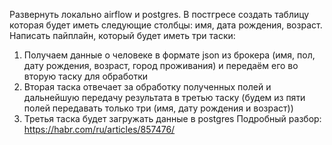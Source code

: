 Развернуть локально airflow и postgres. В постгресе создать таблицу которая будет иметь следующие столбцы: имя, дата рождения, возраст. Написать пайплайн, который будет иметь три таски: 
1.	Получаем данные о человеке в формате json из брокера (имя, пол, дату рождения, возраст, город проживания) и передаём его во вторую таску для обработки
2.	Вторая таска отвечает за обработку полученных полей и дальнейшую передачу результата в третью таску (будем из пяти полей передавать только три (имя, дату рождения и возраст))
3.	Третья таска будет загружать данные в postgres
Подробный разбор: https://habr.com/ru/articles/857476/

